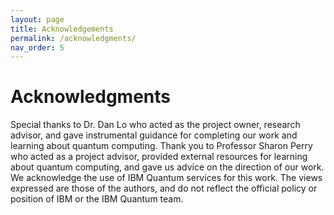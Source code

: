 ```yaml
---
layout: page
title: Acknowledgements
permalink: /acknowledgments/
nav_order: 5
---
```


# Acknowledgments

Special thanks to Dr. Dan Lo who acted as the project owner, research advisor, and gave instrumental guidance for completing our work and learning about quantum computing. Thank you to Professor Sharon Perry who acted as a project advisor, provided external resources for learning about quantum computing, and gave us advice on the direction of our work. We acknowledge the use of IBM Quantum services for this work. The views expressed are those of the authors, and do not reflect the official policy or position of IBM or the IBM Quantum team.
